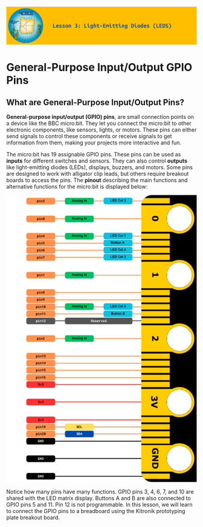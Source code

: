 ![header-lesson-03](assets/header-lesson-03.png)

# General-Purpose Input/Output GPIO Pins

## What are General-Purpose Input/Output Pins?

**General-purpose input/output (GPIO) pins**, are small connection points on a device like the BBC micro:bit. They let you connect the micro:bit to other electronic components, like sensors, lights, or motors. These pins can either send signals to control these components or receive signals to get information from them, making your projects more interactive and fun.

The micro:bit has 19 assignable GPIO pins. These pins can be used as **inputs** for different switches and sensors. They can also control **outputs** like light-emitting diodes (LEDs), displays, buzzers, and motors. Some pins are designed to work with alligator clip leads, but others require breakout boards to access the pins. The **pinout** describing the main functions and alternative functions for the micro:bit is displayed below:

![microbit-pinout](assets/microbit-pinout.png)

Notice how many pins have many functions. GPIO pins 3, 4, 6, 7, and 10 are shared with the LED matrix display. Buttons A and B are also connected to GPIO pins 5 and 11. Pin 12 is not programmable. In this lesson, we will learn to connect the GPIO pins to a breadboard using the Kitronik prototyping plate breakout board.
